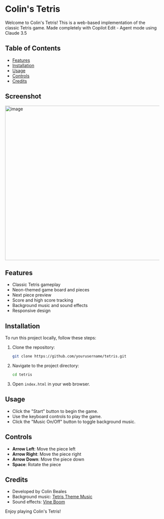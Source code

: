 # Colin's Tetris

Welcome to Colin's Tetris! This is a web-based implementation of the classic Tetris game.
Made completely with Copilot Edit - Agent mode using Claude 3.5

## Table of Contents

- [Features](#features)
- [Installation](#installation)
- [Usage](#usage)
- [Controls](#controls)
- [Credits](#credits)

## Screenshot

<img width="505" alt="image" src="https://github.com/user-attachments/assets/838e96fe-615c-4f51-9a37-c5f7810c29c1" />

## Features

- Classic Tetris gameplay
- Neon-themed game board and pieces
- Next piece preview
- Score and high score tracking
- Background music and sound effects
- Responsive design

## Installation

To run this project locally, follow these steps:

1. Clone the repository:
    ```sh
    git clone https://github.com/yourusername/tetris.git
    ```
2. Navigate to the project directory:
    ```sh
    cd tetris
    ```
3. Open `index.html` in your web browser.

## Usage

- Click the "Start" button to begin the game.
- Use the keyboard controls to play the game.
- Click the "Music On/Off" button to toggle background music.

## Controls

- **Arrow Left**: Move the piece left
- **Arrow Right**: Move the piece right
- **Arrow Down**: Move the piece down
- **Space**: Rotate the piece

## Credits

- Developed by Colin Beales
- Background music: [Tetris Theme Music](https://ia802905.us.archive.org/11/items/TetrisThemeMusic/Tetris.ogg)
- Sound effects: [Vine Boom](https://www.myinstants.com/media/sounds/vine-boom.mp3)

Enjoy playing Colin's Tetris!
